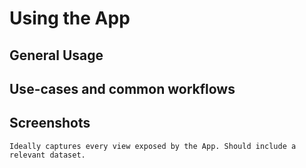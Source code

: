 # Using the App

## General Usage

## Use-cases and common workflows

## Screenshots

```{admonition} Developer Note - Remove Me!
Ideally captures every view exposed by the App. Should include a relevant dataset.
```
